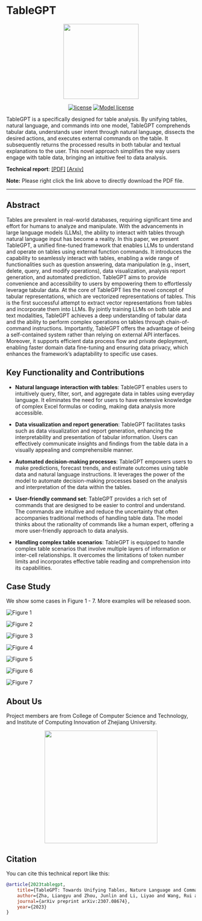 # TableGPT

<div align="center">


<img src="./images/logo.svg" width="200"/>


[![license](./images/license.svg)](./LICENSE)
[![Model license](./images/model_license.svg)](./MODEL_LICENSE)

</div>

TableGPT is a specifically designed for table analysis. By unifying tables, natural language, and commands into one model, TableGPT comprehends tabular data, understands user intent through natural language, dissects the desired actions, and executes external commands on the table. It subsequently returns the processed results in both tabular and textual explanations to the user. This novel approach simplifies the way users engage with table data, bringing an intuitive feel to data analysis. 

**Technical report**: [[PDF]](TableGPT_tech_report.pdf) [[Arxiv]](https://arxiv.org/abs/2307.08674)

**Note:** Please right click the link above to directly download the PDF file.

---

## Abstract
Tables are prevalent in real-world databases, requiring significant time and effort for humans to analyze and manipulate. With the advancements in large language models (LLMs), the ability to interact with tables through natural
language input has become a reality. In this paper, we present TableGPT, a unified fine-tuned framework that enables LLMs to understand and operate on tables using external function commands. It introduces the capability to seamlessly interact with tables, enabling a wide range of functionalities such as question answering, data manipulation (e.g., insert, delete, query, and modify operations), data visualization, analysis report generation, and automated prediction. TableGPT aims to provide convenience and accessibility to users by empowering them to effortlessly leverage tabular data. At the core of TableGPT lies the novel concept of tabular representations, which are vectorized representations of tables. This is the first successful attempt to extract vector representations from tables and incorporate them into LLMs. By jointly training LLMs on both table and text modalities, TableGPT achieves a deep understanding of tabular data and the ability to perform complex operations on tables through chain-of-command instructions. Importantly, TableGPT offers the advantage of being a self-contained system rather than relying on external API interfaces. Moreover, it supports efficient data process
flow and private deployment, enabling faster domain data fine-tuning and ensuring data privacy, which enhances the framework’s adaptability to specific use cases.

## Key Functionality and Contributions


- **Natural language interaction with tables**: TableGPT enables users to intuitively query, filter, sort, and aggregate data in tables using everyday language. It eliminates the need for users to have extensive knowledge of complex Excel formulas or coding, making data analysis more accessible.

- **Data visualization and report generation**: TableGPT facilitates tasks such as data visualization and report generation, enhancing the interpretability and presentation of tabular information. Users can effectively communicate insights and findings from the table data in a visually appealing and comprehensible manner.

- **Automated decision-making processes**: TableGPT empowers users to make predictions, forecast trends, and estimate outcomes using table data and natural language instructions. It leverages the power of the model to automate decision-making processes based on the analysis and interpretation of the data within the tables.

- **User-friendly command set**: TableGPT provides a rich set of commands that are designed to be easier to control and understand. The commands are intuitive and reduce the uncertainty that often accompanies traditional methods of handling table data. The model thinks about the rationality of commands like a human expert, offering a more user-friendly approach to data analysis.

- **Handling complex table scenarios**: TableGPT is equipped to handle complex table scenarios that involve multiple layers of information or inter-cell relationships. It overcomes the limitations of token number limits and incorporates effective table reading and comprehension into its capabilities.


## Case Study

We show some cases in Figure 1 - 7. More examples will be released soon.

![Figure 1](./images/1.png)

![Figure 2](./images/2.png)

![Figure 3](./images/3.png)

![Figure 4](./images/4.png)

![Figure 5](./images/5.png)

![Figure 6](./images/6.png)

![Figure 7](./images/7.png)

## About Us
Project members are from College of Computer Science and Technology, and Institute of Computing Innovation of Zhejiang University.
<div align="center">
<img src="./images/univ_logo.png" width="300"/>
</div>

## Citation
You can cite this technical report like this:
```BibTeX
@article{2023tablegpt,
    title={TableGPT: Towards Unifying Tables, Nature Language and Commands into One GPT},
    author={Zha, Liangyu and Zhou, Junlin and Li, Liyao and Wang, Rui and Huang, Qingyi and Yang, Saisai and Yuan, Jing and Su, Changbao and Li, Xiang and Su, Aofeng and Zhang, Tao and Zhou, Chen and others},
    journal={arXiv preprint arXiv:2307.08674},
    year={2023}
}
```
